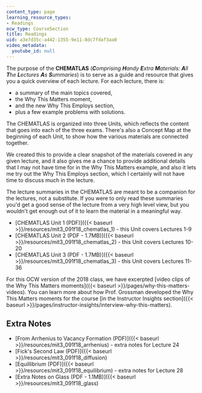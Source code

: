 ```yaml
---
content_type: page
learning_resource_types:
- Readings
ocw_type: CourseSection
title: Readings
uid: a3e7d35c-a442-1355-9e11-8dc7fdaf3aa0
video_metadata:
  youtube_id: null
---
```


The purpose of the **CHEMATLAS** (**_C_**_omprising **H**andy **E**xtra **M**aterials: **A**ll **T**he **L**ectures **A**s **S**ummaries_) is to serve as a guide and resource that gives you a quick overview of each lecture. For each lecture, there is:

*   a summary of the main topics covered,
*   the Why This Matters moment,
*   and the new Why This Employs section,
*   plus a few example problems with solutions.

The CHEMATLAS is organized into three Units, which reflects the content that goes into each of the three exams. There's also a Concept Map at the beginning of each Unit, to show how the various materials are connected together.

We created this to provide a clear snapshot of the materials covered in any given lecture, and it also gives me a chance to provide additional details that I may not have time for in the Why This Matters example, and also it lets me try out the Why This Employs section, which I certainly will not have time to discuss much in the lecture.

The lecture summaries in the CHEMATLAS are meant to be a companion for the lectures, not a substitute. If you were to only read these summaries you'd get a good sense of the lecture from a very high level view, but you wouldn't get enough out of it to learn the material in a meaningful way.

*   [CHEMATLAS Unit 1 (PDF)]({{< baseurl >}}/resources/mit3_091f18_chematlas_1) - this Unit covers Lectures 1-9
*   [CHEMATLAS Unit 2 (PDF - 1.7MB)]({{< baseurl >}}/resources/mit3_091f18_chematlas_2) - this Unit covers Lectures 10-20
*   [CHEMATLAS Unit 3 (PDF - 1.7MB)]({{< baseurl >}}/resources/mit3_091f18_chematlas_3) - this Unit covers Lectures 11-36

For this OCW version of the 2018 class, we have excerpted [video clips of the Why This Matters moments]({{< baseurl >}}/pages/why-this-matters-videos). You can learn more about how Prof. Grossman developed the Why This Matters moments for the course [in the Instructor Insights section]({{< baseurl >}}/pages/instructor-insights/interview-why-this-matters).

Extra Notes
-----------

*   [From Arrhenius to Vacancy Formation (PDF)]({{< baseurl >}}/resources/mit3_091f18_arrhenius) - extra notes for Lecture 24
*   [Fick's Second Law (PDF)]({{< baseurl >}}/resources/mit3_091f18_diffusion)
*   [Equillibrium (PDF)]({{< baseurl >}}/resources/mit3_091f18_equilibrium) - extra notes for Lecture 28
*   [Extra Notes on Glass (PDF - 1.1MB)]({{< baseurl >}}/resources/mit3_091f18_glass)